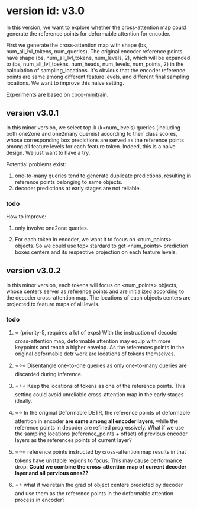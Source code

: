 # version id: v3.0
In this version, we want to explore whether the cross-attention map could generate the reference points for deformable attention for encoder.

First we generate the cross-attention map with shape (bs, num_all_lvl_tokens, num_queries). The original encoder reference points have shape (bs, num_all_lvl_tokens, num_levels, 2), which will be expanded to (bs, num_all_lvl_toekns, num_heads, num_levels, num_points, 2) in the calculation of sampling_locations. It's obvious that the encoder reference points are same among different feature levels, and different final sampling locations. We want to improve this naive setting.

Experiments are based on [coco-minitrain](https://github.com/giddyyupp/coco-minitrain).


## version v3.0.1
In this minor version, we select top-k (k=num_levels) queries (including both one2one and one2many quereis) according to their class scores, whose corresponding box predictions are served as the reference points among all feature levels for each feature token. Indeed, this is a naive design. We just want to have a try.

Potential problems exist:
1. one-to-many queries tend to generate duplicate predictions, resulting in reference points belonging to same objects.
2. decoder predictions at early stages are not reliable.

### todo
How to improve:
1. only involve one2one queries.

2. For each token in encoder, we want it to focus on <num_points> objects. So we could use topk stardard to get <num_points> prediction boxes centers and its respective projection on each feature levels.

## version v3.0.2
In this minor version, each tokens will focus on <num_points> objects, whose centers server as reference points and are initialized according to the decoder cross-attention map. The locations of each objects centers are projected to feature maps of all levels.


### todo
1. ⭐
(priority-5, requires a lot of exps)
With the instruction of decoder cross-attention map, deformable attention may equip with more keypoints and reach a higher envelop. As the references points in the original deformable detr work are locations of tokens themselves. 

2. ⭐⭐⭐
Disentangle one-to-one queries as only one-to-many queries are discarded during inference. 

3. ⭐⭐⭐
Keep the locations of tokens as one of the reference points. This setting could avoid unreliable cross-attention map in the early stages ideally. 

4. ⭐⭐
In the original Deformable DETR, the reference points of deformable attention in encoder **are same among all encoder layers**, while the reference points in decoder are refined  progressively.
What if we use the sampling locations (reference_points + offset) of previous encoder layers as the references points of current layer? 

5. ⭐⭐⭐
reference points instructed by cross-attention map results in that  tokens have unstable regions to focus. This may cause performance drop. **Could we combine the cross-attention map of current decoder layer and all pervious ones??**

6. ⭐⭐
what if we retain the grad of object centers predicted by decoder and use them as the reference points in the deformable attention process in encoder?
